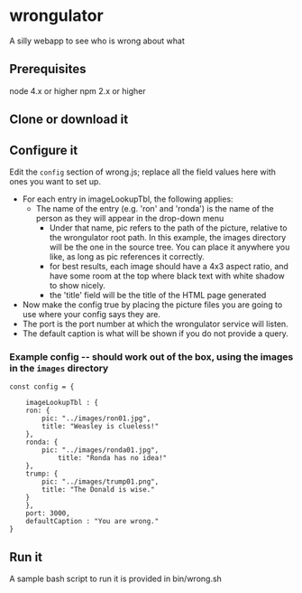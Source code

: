# wrongulator
A silly webapp to see who is wrong about what

## Prerequisites

node 4.x or higher
npm 2.x or higher

## Clone or download it

## Configure it

Edit the `config` section of wrong.js; replace all the field values here with ones you want to set up.

* For each entry in imageLookupTbl, the following applies:
  * The name of the entry (e.g. 'ron' and 'ronda') is the name of the person as they will appear in the drop-down menu
    * Under that name, pic refers to the path of the picture, relative to the wrongulator root path.  In this example, the images directory will be the one in the source tree.  You can place it anywhere you like, as long as pic references it correctly.
    * for best results, each image should have a 4x3 aspect ratio, and have some room at the top where black text with white shadow to show nicely.
    * the 'title' field will be the title of the HTML page generated
* Now make the config true by placing the picture files you are going to use where your config says they are.
* The port is the port number at which the wrongulator service will listen.
* The default caption is what will be shown if you do not provide a query.

### Example config -- should work out of the box, using the images in the `images` directory

```
const config = {

    imageLookupTbl : {
	ron: {
	    pic: "../images/ron01.jpg",
	    title: "Weasley is clueless!"
	},
	ronda: {
	    pic: "../images/ronda01.jpg",
            title: "Ronda has no idea!"
	},
	trump: {
	    pic: "../images/trump01.png",
	    title: "The Donald is wise."
	}
    },
    port: 3000,
    defaultCaption : "You are wrong."
}
```

## Run it

A sample bash script to run it is provided in bin/wrong.sh